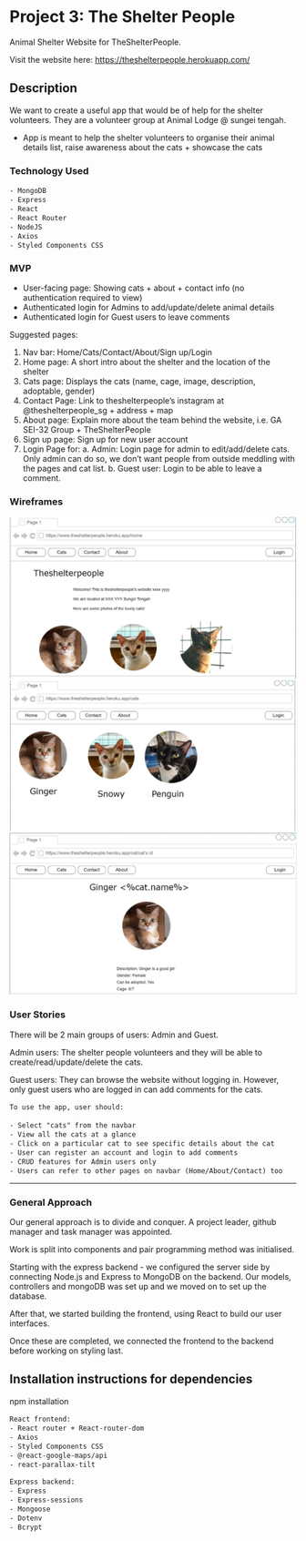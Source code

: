 # Project 3: The Shelter People

Animal Shelter Website for TheShelterPeople.

Visit the website here: https://theshelterpeople.herokuapp.com/

## Description
We want to create a useful app that would be of help for the shelter volunteers. They are a volunteer group at Animal Lodge @ sungei tengah.

-	App is meant to help the shelter volunteers to organise their animal details list, raise awareness about the cats + showcase the cats

### Technology Used

```
- MongoDB
- Express
- React
- React Router
- NodeJS
- Axios
- Styled Components CSS
```

### MVP
- User-facing page: Showing cats + about + contact info (no authentication required to view)
- Authenticated login for Admins to add/update/delete animal details
- Authenticated login for Guest users to leave comments

Suggested pages:
1.	Nav bar: Home/Cats/Contact/About/Sign up/Login
2.	Home page: A short intro about the shelter and the location of the shelter
3.	Cats page: Displays the cats (name, cage, image, description, adoptable, gender)
4.	Contact Page: Link to theshelterpeople’s instagram at @theshelterpeople_sg + address + map 
5.	About page: Explain more about the team behind the website, i.e. GA SEI-32 Group + TheShelterPeople
6.  Sign up page: Sign up for new user account
7.	Login Page for: 
a.	Admin: Login page for admin to edit/add/delete cats. Only admin can do so, we don’t want people from outside meddling with the pages and cat list.
b. Guest user: Login to be able to leave a comment.

### Wireframes
<img src="./drawio/wireframe1.JPG"/>
<img src="./drawio/wireframe2.JPG"/>
<img src="./drawio/wireframe3.JPG"/>

### User Stories

There will be 2 main groups of users: Admin and Guest.

Admin users:
The shelter people volunteers and they will be able to create/read/update/delete the cats.

Guest users:
They can browse the website without logging in.
However, only guest users who are logged in can add comments for the cats.

```
To use the app, user should:

- Select "cats" from the navbar
- View all the cats at a glance
- Click on a particular cat to see specific details about the cat
- User can register an account and login to add comments
- CRUD features for Admin users only
- Users can refer to other pages on navbar (Home/About/Contact) too

```

---

### General Approach
Our general approach is to divide and conquer. 
A project leader, github manager and task manager was appointed.

Work is split into components and pair programming method was initialised.

Starting with the express backend - we configured the server side by connecting Node.js and Express to MongoDB on the backend. Our models, controllers and mongoDB was set up and we moved on to set up the database.

After that, we started building the frontend, using React to build our user interfaces.

Once these are completed, we connected the frontend to the backend before working on styling last.

## Installation instructions for dependencies
<!-- Fill up as the project goes along... -->
npm installation

```
React frontend:
- React router + React-router-dom
- Axios
- Styled Components CSS
- @react-google-maps/api
- react-parallax-tilt
```

```
Express backend:
- Express
- Express-sessions
- Mongoose
- Dotenv
- Bcrypt
```